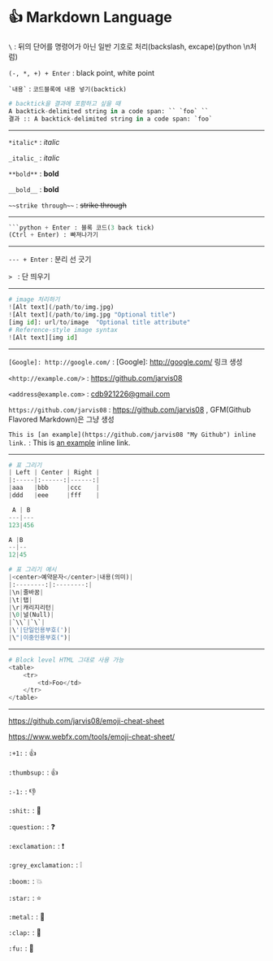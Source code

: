 # :+1: Markdown Language

`\` : 뒤의 단어를 명령어가 아닌 일반 기호로 처리(backslash, excape)(python \n처럼)

`(-, *, +) + Enter` : black point, white point

``` `내용` ``` : `코드블록에 내용 넣기(backtick)`

```python
# backtick을 결과에 포함하고 싶을 때
A backtick-delimited string in a code span: `` `foo` ``
결과 :: A backtick-delimited string in a code span: `foo`
```

---

`*italic*` : *italic*

`_italic_` : _italic_

`**bold**` : **bold**

`__bold__` : __bold__

`~~strike through~~` : ~~strike through~~

---

```PYTHON
​```python + Enter : 블록 코드(3 back tick)
(Ctrl + Enter) : 빠져나가기
```

---

`--- + Enter` : 분리 선 긋기

`> ` : 단 띄우기

---

```python
# image 처리하기
![Alt text](/path/to/img.jpg)
![Alt text](/path/to/img.jpg "Optional title")
[img id]: url/to/image  "Optional title attribute"
# Reference-style image syntax
![Alt text][img id]
```

---

`[Google]: http://google.com/` : [Google]: http://google.com/ 링크 생성

`<http://example.com/>` : <https://github.com/jarvis08>

`<address@example.com>` : <cdb921226@gmail.com>

`https://github.com/jarvis08` : https://github.com/jarvis08 , GFM(Github Flavored Markdown)은 그냥 생성

`This is [an example](https://github.com/jarvis08 "My Github") inline link.` : This is [an example](https://github.com/jarvis08 "My Github") inline link.

---

```python
# 표 그리기
| Left | Center | Right |
|:-----|:------:|------:|
|aaa   |bbb     |ccc    |
|ddd   |eee     |fff    |

 A | B 
---|---
123|456

A |B 
--|--
12|45

# 표 그리기 예시
|<center>예약문자</center>|내용(의미)|
|:--------:|:--------:|
|\n|줄바꿈|
|\t|탭|
|\r|캐리지리턴|
|\0|널(Null)|
|`\\`|`\`|
|\'|단일인용부호(')|
|\"|이중인용부호(")|
```

---

```python
# Block level HTML 그대로 사용 가능
<table>
    <tr>
        <td>Foo</td>
    </tr>
</table>
```

---

https://github.com/jarvis08/emoji-cheat-sheet

https://www.webfx.com/tools/emoji-cheat-sheet/

`:+1:` : :+1:

`:thumbsup:` : :thumbsup:

`:-1:` : :-1:

`:shit:` : :shit:

`:question:` : :question:

`:exclamation:` : :exclamation:

`:grey_exclamation:` : :grey_exclamation:

`:boom:` : :boom:

`:star:` : :star:

`:metal:` : :metal:

`:clap:` : :clap:

`:fu:` : :fu: